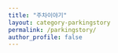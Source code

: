 ```yaml
---
title: "주차이야기"
layout: category-parkingstory
permalink: /parkingstory/
author_profile: false
---
```


